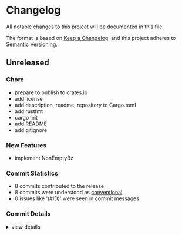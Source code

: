 # Changelog

All notable changes to this project will be documented in this file.

The format is based on [Keep a Changelog](https://keepachangelog.com/en/1.0.0/),
and this project adheres to [Semantic Versioning](https://semver.org/spec/v2.0.0.html).

## Unreleased

### Chore

 - <csr-id-b903cf4956dd89a6999bfb83d46b814822e6b240/> prepare to publish to crates.io
 - <csr-id-3164ba3347f3bc82b88bb88db29e51d2b13bc363/> add license
 - <csr-id-82c926831fc6c8a5c67e6453555cfb6624d60700/> add description, readme, repository to Cargo.toml
 - <csr-id-7d8da29c8102787d05b2c565a14c5dba61b2f10b/> add rustfmt
 - <csr-id-74fbbaf94e518acc6cbaf1dcc8196a7922710214/> cargo init
 - <csr-id-f58dfa77507a33330158973f772bcec09574cb3f/> add README
 - <csr-id-6fb66df4aa42537aaf7f415233e02dc6cfd647b8/> add gitignore

### New Features

 - <csr-id-ad7e532ac221e4c1bbc4673903e3aff1e1e75381/> implement NonEmptyBz

### Commit Statistics

<csr-read-only-do-not-edit/>

 - 8 commits contributed to the release.
 - 8 commits were understood as [conventional](https://www.conventionalcommits.org).
 - 0 issues like '(#ID)' were seen in commit messages

### Commit Details

<csr-read-only-do-not-edit/>

<details><summary>view details</summary>

 * **Uncategorized**
    - Prepare to publish to crates.io ([`b903cf4`](https://github.com/hubcycle/nebz/commit/b903cf4956dd89a6999bfb83d46b814822e6b240))
    - Implement NonEmptyBz ([`ad7e532`](https://github.com/hubcycle/nebz/commit/ad7e532ac221e4c1bbc4673903e3aff1e1e75381))
    - Add license ([`3164ba3`](https://github.com/hubcycle/nebz/commit/3164ba3347f3bc82b88bb88db29e51d2b13bc363))
    - Add description, readme, repository to Cargo.toml ([`82c9268`](https://github.com/hubcycle/nebz/commit/82c926831fc6c8a5c67e6453555cfb6624d60700))
    - Add rustfmt ([`7d8da29`](https://github.com/hubcycle/nebz/commit/7d8da29c8102787d05b2c565a14c5dba61b2f10b))
    - Cargo init ([`74fbbaf`](https://github.com/hubcycle/nebz/commit/74fbbaf94e518acc6cbaf1dcc8196a7922710214))
    - Add README ([`f58dfa7`](https://github.com/hubcycle/nebz/commit/f58dfa77507a33330158973f772bcec09574cb3f))
    - Add gitignore ([`6fb66df`](https://github.com/hubcycle/nebz/commit/6fb66df4aa42537aaf7f415233e02dc6cfd647b8))
</details>

